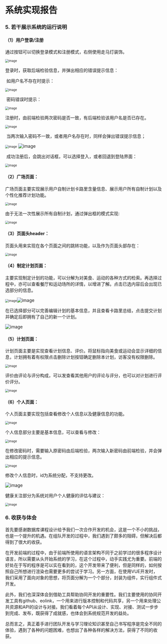 # 系统实现报告

### 5. 若干展示系统的运行说明

#### （1）用户登录/注册

通过按钮可以切换登录模式和注册模式，右侧使用走马灯装饰。

<img src="./photos/登陆界面1.png" alt="image" style="zoom: 67%;" />

登录时，获取后端检验信息，并弹出相应的错误提示信息：

​	如用户名不存在时提示：

<img src="./photos/登陆界面2.png" alt="image" style="zoom: 67%;" />

​	密码错误时提示：

<img src="./photos/登陆界面3.png" alt="image" style="zoom:67%;" />

注册时，由前端检验两次密码是否一致，有后端检验该用户名是否已存在。

<img src="./photos/注册界面1.png" alt="image" style="zoom:67%;" />

​	当两次输入密码不一致，或者用户名存在时，同样会弹出错误提示信息；

<img src="./photos/注册界面2.png" alt="image" style="zoom:67%;" />

<img src="./photos/注册界面3.png" alt="image"  />

​	成功注册后，会跳出对话框，可以选择登入，或者回退到登陆界面：

<img src="./photos/注册界面4.png" alt="image" style="zoom:67%;" />

#### （2）广场页面：

广场页面主要实现展示用户自制计划卡路里含量信息、展示用户所有自制计划以及个性化推荐计划功能。

<img src="./photos/广场页面1.png" alt="image" style="zoom:67%;" />

由于无法一次性展示所有自制计划，通过弹出框的模式实现:

<img src="./photos/广场页面2.png" alt="image" style="zoom:67%;" />

#### （3）页面头header：

页面头用来实现在各个页面之间的跳转功能，以及作为页面头部存在：

<img src="./photos/header.png" alt="image" style="zoom: 67%;" />

#### （4）制定计划页面：

主要实现制定计划的功能，可以分解为对美食、运动的各种方式的检索。再选择过程中，亦可以查看餐厅和运动场所的详情，以增进了解。点击已选内容后会出现已选部分的信息。

<img src="./photos/选择页面1.png" alt="image" style="zoom:67%;" />![image](./photos/选择页面2.png)

在已选择部分可以完善编辑计划的基本信息，并且查看卡路里总结，点击提交计划并确定后即拥有了自己的新一个计划。

![image](./photos/选择页面2.png)

#### （5）计划页面：

计划页面主要是实现查看计划信息、评价。将鼠标指向美食或运动会显示详细的信息，计划拥有着有权限点击删除计划按钮确定删除本计划，访客没有权限删除。

<img src="./photos/计划页面1.png" alt="image" style="zoom:67%;" />

评价由评论与评分构成，可以发查看其他用户的评论与评分，也可以对计划进行评价评分。

<img src="./photos/计划页面2.png" alt="image" style="zoom:67%;" />

#### （6）个人页面：

个人页面主要实现包括查看修改个人信息以及健康信息的功能。

<img src="./photos/个人页面1.png" alt="image" style="zoom:67%;" />

个人信息部分主要是基本信息，可以查看与修改：

<img src="./photos/个人页面2.png" alt="image" style="zoom:67%;" />

在修改密码时，需要输入原密码由后端检验，两次输入新密码由前端检验，并会弹出相应的提示信息。

<img src="./photos/个人页面3.png" alt="image" style="zoom:67%;" />

修改个人信息时，id为系统分配，不支持更改。

![image](./photos/个人页面4.png)

健康关注部分为系统对用户个人健康的评估与建议：

<img src="./photos/个人页面5.png" alt="image" style="zoom:67%;" />



### 6. 收获与体会

​	首先要感谢数据库课程设计给予我们一次合作开发的机会，这是一个不小的挑战，也是一个提升的机遇。在组队开发的过程中，我们遇到了颇多的阻碍，但解决后都得到了很大的收获。

​	在开发前端的过程中，由于前端所使用的语言架构不同于之前学过的很多程序设计语言，所以需要从头开始系统的学习，在这个过程中，动手实践尤为重要。前端的好处在于写的程序是可以实在看到的，这个开发带来了便利，但是同样的，如何按照自己所想进行渲染也需要更多的尝试于学习。另一方面，在使用VUE开发时，我们采用了面向对象的思想，将页面分解为一个个部分，封装为组件，实行组件式开发。

​	此外，我们也深深体会到借助工具帮助协同开发的重要性。我们主要使用的协同开发工具有github、eolink，一个用来进行版本控制和代码共享，另一个用来处理公共资源和API的设计与对接。我们看着每个API从设计、实现、对接、测试一步步到完成、发布，既获得了成就感，也体会到系统规范开发的益处。

​	总而言之，真正着手进行团队开发与学习理论知识甚至自己书写程序是完全不同的体验，遇到了各种的问题困难，也想出了各种各样的解决方法，获得了不同的收获。

